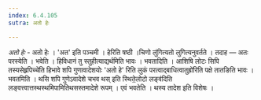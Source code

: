 ```yaml
---
index: 6.4.105
sutra: अतो हेः

---
```

_अतो हेः_ - अतो हेः । 'अत' इति पञ्चमी । हेरिति षष्ठी ।चिणो लु॑गित्यतो लुगित्यनुवर्तते । तदाह — अतः परस्येति । भवेति । हिविधानं तु स्तुहीत्याद्यर्थमिति भावः । भवतादिति । आशिषि लोटः सिपि तस्यसेह्र्रपिच्चे॑ति हिभावे शपि गुणावादेशयोः 'अतो हे' रिति लुकं परत्वाद्बाधित्वातुह्रो॑रिति पक्षे तातङिति भावः । भवतमिति । थसि शपि गुणेऽवादेशे चभव थस् इति स्थिते॒लोटो लङ्व॑दिति लङ्वत्त्वात्तस्थस्थमिपामितिथसस्तमादेशे रूपम् । एवं भवतेति । थस्य तादेश इति विशेषः । 